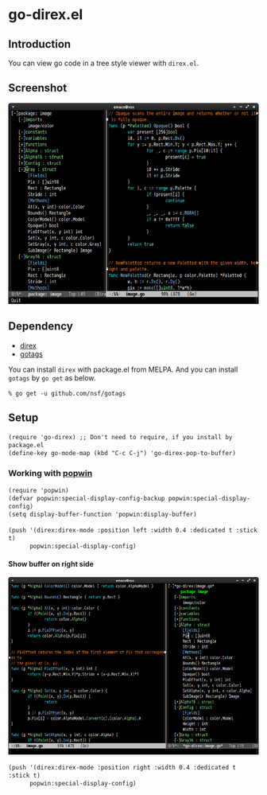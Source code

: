 # go-direx.el

## Introduction
You can view go code in a tree style viewer with `direx.el`.


## Screenshot

![go-direx1](image/go-direx1.png)


## Dependency

* [direx](https://github.com/m2ym/direx-el)
* [gotags](https://github.com/jstemmer/gotags)

You can install `direx` with package.el from MELPA.
And you can install `gotags` by `go get` as below.

```
% go get -u github.com/nsf/gotags
```


## Setup

```elisp
(require 'go-direx) ;; Don't need to require, if you install by package.el
(define-key go-mode-map (kbd "C-c C-j") 'go-direx-pop-to-buffer)
```

### Working with [popwin](https://github.com/m2ym/popwin-el)

```elisp
(require 'popwin)
(defvar popwin:special-display-config-backup popwin:special-display-config)
(setq display-buffer-function 'popwin:display-buffer)

(push '(direx:direx-mode :position left :width 0.4 :dedicated t :stick t)
      popwin:special-display-config)
```

#### Show buffer on right side

![go-direx2](image/go-direx-rightside.png)

```elisp
(push '(direx:direx-mode :position right :width 0.4 :dedicated t :stick t)
      popwin:special-display-config)
```
